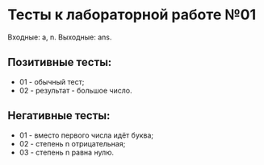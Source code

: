 # Тесты к лабораторной работе №01

Входные: a, n.
Выходные: ans.

## Позитивные тесты:
- 01 - обычный тест;
- 02 - результат - большое число.

## Негативные тесты:
- 01 - вместо первого числа идёт буква;
- 02 - степень n отрицательная;
- 03 - степень n равна нулю.